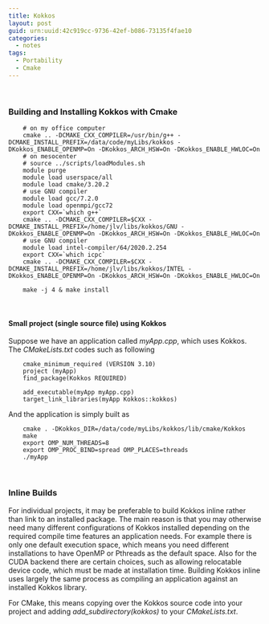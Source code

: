 ```yaml
---
title: Kokkos
layout: post
guid: urn:uuid:42c919cc-9736-42ef-b086-73135f4fae10
categories:
  - notes
tags:
  - Portability
  - Cmake
---
```


&nbsp;

### Building and Installing Kokkos with Cmake

```
    # on my office computer
    cmake .. -DCMAKE_CXX_COMPILER=/usr/bin/g++ -DCMAKE_INSTALL_PREFIX=/data/code/myLibs/kokkos -DKokkos_ENABLE_OPENMP=On -DKokkos_ARCH_HSW=On -DKokkos_ENABLE_HWLOC=On
    # on mesocenter
    # source ../scripts/loadModules.sh 
    module purge
    module load userspace/all
    module load cmake/3.20.2
    # use GNU compiler
    module load gcc/7.2.0
    module load openmpi/gcc72
    export CXX=`which g++`
    cmake .. -DCMAKE_CXX_COMPILER=$CXX -DCMAKE_INSTALL_PREFIX=/home/jlv/libs/kokkos/GNU -DKokkos_ENABLE_OPENMP=On -DKokkos_ARCH_HSW=On -DKokkos_ENABLE_HWLOC=On
    # use GNU compiler
    module load intel-compiler/64/2020.2.254
    export CXX=`which icpc`
    cmake .. -DCMAKE_CXX_COMPILER=$CXX -DCMAKE_INSTALL_PREFIX=/home/jlv/libs/kokkos/INTEL -DKokkos_ENABLE_OPENMP=On -DKokkos_ARCH_HSW=On -DKokkos_ENABLE_HWLOC=On

    make -j 4 & make install
```

&nbsp;

#### Small project (single source file) using Kokkos
Suppose we have an application called *myApp.cpp*, which uses Kokkos. The *CMakeLists.txt* codes such as following
```
    cmake_minimum_required (VERSION 3.10)
    project (myApp)
    find_package(Kokkos REQUIRED)
    
    add_executable(myApp myApp.cpp)
    target_link_libraries(myApp Kokkos::kokkos)
```

And the application is simply built as
```
    cmake . -DKokkos_DIR=/data/code/myLibs/kokkos/lib/cmake/Kokkos
    make 
    export OMP_NUM_THREADS=8
    export OMP_PROC_BIND=spread OMP_PLACES=threads
    ./myApp
```


&nbsp;

### Inline Builds
For individual projects, it may be preferable to build Kokkos inline rather than link to an installed package. The main reason is that you may otherwise need many different configurations 
of Kokkos installed depending on the required compile time features an application needs. For example there is only one default execution space, which means you need different installations 
to have OpenMP or Pthreads as the default space. Also for the CUDA backend there are certain choices, such as allowing relocatable device code, which must be made at installation time. 
Building Kokkos inline uses largely the same process as compiling an application against an installed Kokkos library.

For CMake, this means copying over the Kokkos source code into your project and adding *add_subdirectory(kokkos)* to your *CMakeLists.txt*.
